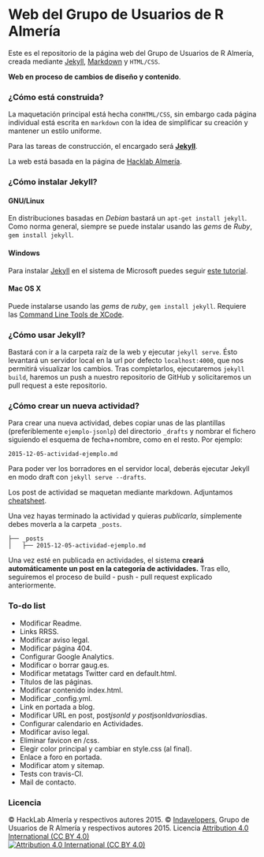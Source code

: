 # Web del Grupo de Usuarios de R Almería

Este es el repositorio de la página web del Grupo de Usuarios de R Almería, creada mediante [Jekyll][1], [Markdown][2] y `HTML/CSS`.

**Web en proceso de cambios de diseño y contenido**.

### ¿Cómo está construida?

La maquetación principal está hecha con`HTML/CSS`, sin embargo cada página individual está escrita en `markdown` con la idea de simplificar su creación y mantener un estilo uniforme.

Para las tareas de construcción, el encargado será **[Jekyll][1]**.

La web está basada en la página de [Hacklab Almería](http://www.hacklabalmeria.net).

### ¿Cómo instalar Jekyll?

#### GNU/Linux

En distribuciones basadas en _Debian_ bastará un `apt-get install jekyll`. Como norma general, siempre se puede instalar usando las _gems_ de _Ruby_, `gem install jekyll`.

#### Windows

Para instalar [Jekyll][1] en el sistema de Microsoft puedes seguir [este tutorial][3].

#### Mac OS X

Puede instalarse usando las _gems_ de _ruby_, `gem install jekyll`. Requiere las [Command Line Tools de XCode][4].

### ¿Cómo usar Jekyll?

Bastará con ir a la carpeta raíz de la web y ejecutar `jekyll serve`. Ésto levantará un servidor local en la url por defecto `localhost:4000`, que nos permitirá visualizar los cambios. Tras completarlos, ejecutaremos `jekyll build`, haremos un push a nuestro repositorio de GitHub y solicitaremos un pull request a este repositorio.

### ¿Cómo crear un nueva actividad?

Para crear una nueva actividad, debes copiar unas de las plantillas (preferiblemente `ejemplo-jsonlp`) del directorio `_drafts` y nombrar el fichero siguiendo el esquema de fecha+nombre, como en el resto. Por ejemplo:

```
2015-12-05-actividad-ejemplo.md
```

Para poder ver los borradores en el servidor local, deberás ejecutar Jekyll en modo draft con `jekyll serve --drafts`.

Los post de actividad se maquetan mediante markdown. Adjuntamos [cheatsheet](https://github.com/adam-p/markdown-here/wiki/Markdown-Cheatsheet).

Una vez hayas terminado la actividad y quieras _publicarla_, símplemente debes moverla a la carpeta `_posts`.

```
├── _posts
│   ├── 2015-12-05-actividad-ejemplo.md
```

Una vez esté en publicada en actividades, el sistema **creará automáticamente un post en la categoría de actividades.** Tras ello, seguiremos el proceso de build - push - pull request explicado anteriormente.

### To-do list

 * Modificar Readme.
 * Links RRSS.
 * Modificar aviso legal.
 * Modificar página 404.
 * Configurar Google Analytics.
 * Modificar o borrar gaug.es. 
 * Modificar metatags Twitter card en default.html.
 * Títulos de las páginas.
 * Modificar contenido index.html.
 * Modificar _config.yml.
 * Link en portada a blog.
 * Modificar URL en post, post*jsonld y post*jsonld*varios*dias.
 * Configurar calendario en Actividades.
 * Modificar aviso legal.
 * Eliminar favicon en /css.
 * Elegir color principal y cambiar en style.css (al final).
 * Enlace a foro en portada.
 * Modificar atom y sitemap.
 * Tests con travis-CI.
 * Mail de contacto.

### Licencia

© HackLab Almería y respectivos autores 2015.
© [Indavelopers](http://www.indavelopers.com), Grupo de Usuarios de R Almería y respectivos autores 2015.
Licencia [Attribution 4.0 International (CC BY 4.0)][5]  
[![Attribution 4.0 International (CC BY 4.0)](http://i.creativecommons.org/l/by/4.0/88x31.png "Attribution 4.0 International (CC BY 4.0)")][5]

[1]: http://jekyllrb.com
[2]: http://es.wikipedia.org/wiki/Markdown
[3]: http://jekyll-windows.juthilo.com
[4]: http://railsapps.github.io/xcode-command-line-tools.html
[5]: http://creativecommons.org/licenses/by/4.0/